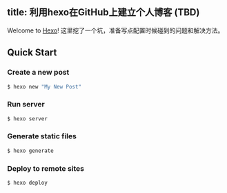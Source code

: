 title: 利用hexo在GitHub上建立个人博客 (TBD)
---
Welcome to [Hexo](http://hexo.io/)! 这里挖了一个坑，准备写点配置时候碰到的问题和解决方法。

## Quick Start

### Create a new post

``` bash
$ hexo new "My New Post"
```

### Run server

``` bash
$ hexo server
```

### Generate static files

``` bash
$ hexo generate
```

### Deploy to remote sites

``` bash
$ hexo deploy
```
